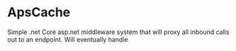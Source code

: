 # ApsCache
Simple .net Core asp.net middleware system that will proxy all inbound calls out to an endpoint.  Will eventually handle 
